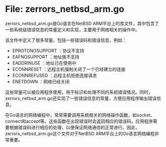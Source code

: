# File: zerrors_netbsd_arm.go

zerrors_netbsd_arm.go是Go语言在NetBSD ARM平台上的库文件，其中包含了一些系统级错误信息的常量定义和实现，主要用于网络相关的操作中。

该文件中定义了很多常量，包括一些错误码和错误信息，例如：

- EPROTONOSUPPORT ：协议不支持
- EAFNOSUPPORT ：地址族不支持
- EADDRINUSE ：地址已在使用中
- ECONNRESET ：远程主机强制关闭了一个已经建立的连接
- ECONNREFUSED ：远程主机拒绝连接请求
- ENETDOWN ：网络已经关闭

这些常量可以被应用程序使用，用于标识和处理不同的系统错误情况。同时，zerrors_netbsd_arm.go还实现了一些错误信息的常量，方便应用程序输出错误信息。

在Go语言的网络编程中，常常需要调用系统相关的网络操作函数，如socket、connect和accept等。这些函数在出现错误时会返回相应的错误码，应用程序需要根据错误码进行相应的处理，以便保证网络通信的正常进行。因此，zerrors_netbsd_arm.go这个文件对于NetBSD ARM平台上的Go语言网络编程非常重要。

